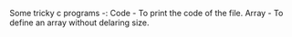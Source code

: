Some tricky c programs -:
Code - To print the code of the file.
Array - To define an array without delaring size. 
